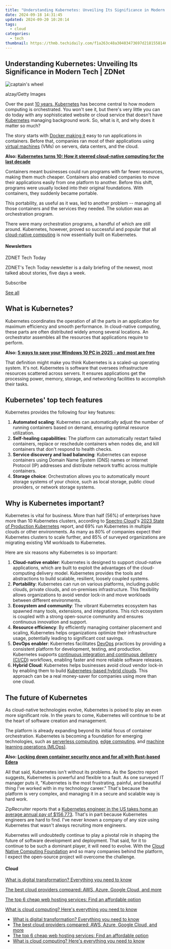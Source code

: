 ```yaml
---
title: "Understanding Kubernetes: Unveiling Its Significance in Modern Tech | ZDNet"
date: 2024-09-18 14:31:45
updated: 2024-09-20 10:20:14
tags:
  - cloud
categories:
  - tech
thumbnail: https://thmb.techidaily.com/f1a263c48a30403473697d2181558146e92bb208f913d3a258e1502b44a08c19.jpg
---
```


## Understanding Kubernetes: Unveiling Its Significance in Modern Tech | ZDNet

![captain's wheel](https://www.zdnet.com/a/img/resize/da2f3d2e15f994eef6468a96bdc208033c4081a4/2024/06/23/d900b50c-7399-4739-841e-41e6fb09fcfc/gettyimages-1172492643.jpg?auto=webp&width=1280)

alzay/Getty Images

Over the past [10 years, Kubernetes](https://www.zdnet.com/article/kubernetes-turns-10-how-it-steered-cloud-native-computing-for-the-last-decade-and-whats-next/) has become central to how modern computing is orchestrated. You won't see it, but there's very little you can do today with any sophisticated website or cloud service that doesn't have [Kubernetes](https://kubernetes.io/) managing background work. So, what is it, and why does it matter so much?

The story starts with [Docker making it](https://www.zdnet.com/article/what-is-docker-and-why-is-it-so-darn-popular/) easy to run applications in containers. Before that, companies ran most of their applications using [virtual machines](https://www.zdnet.com/article/how-to-connect-to-a-virtualbox-virtual-machine-from-your-lan/) (VMs) on servers, data centers, and the cloud. 

**Also: [Kubernetes turns 10: How it steered cloud-native computing for the last decade](https://www.zdnet.com/article/kubernetes-turns-10-how-it-steered-cloud-native-computing-for-the-last-decade-and-whats-next/)**

Containers meant businesses could run programs with far fewer resources, making them much cheaper. Containers also enabled companies to move their applications easily from one platform to another. Before this shift, programs were usually locked into their original foundations. With containers, they suddenly became portable.

This portability, as useful as it was, led to another problem -- managing all those containers and the services they needed. The solution was an orchestration program.

There were many orchestration programs, a handful of which are still around. Kubernetes, however, proved so successful and popular that all [cloud-native computing](https://www.zdnet.com/article/what-is-cloud-computing-everything-you-need-to-know-about-the-cloud/) is now essentially built on Kubernetes.

#### Newsletters

ZDNET Tech Today

ZDNET's Tech Today newsletter is a daily briefing of the newest, most talked about stories, five days a week.

 Subscribe

[See all](https://www.zdnet.com/newsletters/)

## What is Kubernetes? 

Kubernetes coordinates the operation of all the parts in an application for maximum efficiency and smooth performance. In cloud-native computing, these parts are often distributed widely among several locations. An orchestrator assembles all the resources that applications require to perform.

**Also: [5 ways to save your Windows 10 PC in 2025 - and most are free](https://www.zdnet.com/article/5-ways-to-save-your-windows-10-pc-in-2025-and-most-are-free/)**

That definition might make you think Kubernetes is a scaled-up operating system. It's not. Kubernetes is software that oversees infrastructure resources scattered across servers. It ensures applications get the processing power, memory, storage, and networking facilities to accomplish their tasks.

## Kubernetes' top tech features

Kubernetes provides the following four key features:

1. **Automated scaling**: Kubernetes can automatically adjust the number of running containers based on demand, ensuring optimal resource utilization.
2. **Self-healing capabilities**: The platform can automatically restart failed containers, replace or reschedule containers when nodes die, and kill containers that don't respond to health checks.
3. **Service discovery and load balancing**: Kubernetes can expose containers using Domain Name System (DNS) names or Internet Protocol (IP) addresses and distribute network traffic across multiple containers.
4. **Storage choice**: Orchestration allows you to automatically mount storage systems of your choice, such as local storage, public cloud providers, or network storage systems.

## Why is Kubernetes important?

Kubernetes is vital for business. More than half (56%) of enterprises have more than 10 Kubernetes clusters, according to [Spectro Cloud](https://www.spectrocloud.com/?utm%5Fcontent=inline+mention)'s [2023 State of Production Kubernetes](https://info.spectrocloud.com/report-kubernetes-2023) report, and 69% run Kubernetes in multiple clouds or other environments. As many as 80% of companies expect their Kubernetes clusters to scale further, and 85% of surveyed organizations are migrating existing VM workloads to Kubernetes.

Here are six reasons why Kubernetes is so important:

1. **Cloud-native enabler**: Kubernetes is designed to support cloud-native applications, which are built to exploit the advantages of the cloud-computing delivery model. Kubernetes provides the tools and abstractions to build scalable, resilient, loosely coupled systems.
2. **Portability**: Kubernetes can run on various platforms, including public clouds, private clouds, and on-premises infrastructure. This flexibility allows organizations to avoid vendor lock-in and move workloads between different environments.
3. **Ecosystem and community**: The vibrant Kubernetes ecosystem has spawned many tools, extensions, and integrations. This rich ecosystem is coupled with a strong open-source community and ensures continuous innovation and support.
4. **Resource efficiency**: By efficiently managing container placement and scaling, Kubernetes helps organizations optimize their infrastructure usage, potentially leading to significant cost savings.
5. **DevOps enabler**: Kubernetes facilitates [DevOps](https://www.zdnet.com/article/what-is-devops-an-executive-guide-to-agile-development-and-it-operations/) practices by providing a consistent platform for development, testing, and production. Kubernetes supports [continuous integration and continuous delivery (CI/CD](https://practical-tech.com/2018/07/10/continuous-integration-and-delivery-tool-basics/)) workflows, enabling faster and more reliable software releases.
6. **Hybrid Cloud**: Kubernetes helps businesses avoid cloud vendor lock-in by enabling them to build [Kubernetes-based hybrid clouds](https://www.zdnet.com/article/what-is-the-kubernetes-hybrid-cloud-and-why-it-matters/). This approach can be a real money-saver for companies using more than one cloud.

## The future of Kubernetes

As cloud-native technologies evolve, Kubernetes is poised to play an even more significant role. In the years to come, Kubernetes will continue to be at the heart of software creation and management.

The platform is already expanding beyond its initial focus of container orchestration. Kubernetes is becoming a foundation for emerging technologies, such as [serverless computing](https://www.zdnet.com/article/what-serverless-computing-really-means-and-everything-else-you-need-to-know/), [edge computing](https://www.zdnet.com/article/where-the-edge-is-in-edge-computing-why-it-matters-and-how-we-use-it/), and [machine learning operations (MLOps)](https://www.zdnet.com/article/the-state-of-ai-in-2021-machine-learning-in-production-mlops-and-data-centric-ai/).

**Also: [Locking down container security once and for all with Rust-based Edera](https://www.zdnet.com/article/locking-down-container-security-once-and-for-all-with-rust-based-edera/)**

All that said, Kubernetes isn't without its problems. As the Spectro report suggests, Kubernetes is powerful and flexible to a fault. As one surveyed IT manager puts it, "Kubernetes is the most frustrating, painful, and beautiful thing I've worked with in my technology career." That's because the platform is very complex, and managing it in a secure and scalable way is hard work. 

ZipRecruiter reports that a [Kubernetes engineer in the US takes home an average annual pay of $156,773](https://www.ziprecruiter.com/Salaries/Kubernetes-Engineer-Salary). That's in part because Kubernetes engineers are hard to find. I've never known a company of any size using Kubernetes that wasn't always recruiting more engineers.

Kubernetes will undoubtedly continue to play a pivotal role in shaping the future of software development and deployment. That said, for it to continue to be such a dominant player, it will need to evolve. With the [Cloud Native Computing Foundation](https://www.cncf.io/) and so many companies behind the platform, I expect the open-source project will overcome the challenge.

#### Cloud

[​What is digital transformation? Everything you need to know](https://www.zdnet.com/article/what-is-digital-transformation-everything-you-need-to-know-about-how-technology-is-reshaping/ "​What is digital transformation? Everything you need to know")

[The best cloud providers compared: AWS, Azure, Google Cloud, and more](https://www.zdnet.com/article/the-top-cloud-providers-of-2021-aws-microsoft-azure-google-cloud-hybrid-saas/ "The best cloud providers compared: AWS, Azure, Google Cloud, and more")

[The top 6 cheap web hosting services: Find an affordable option](https://www.zdnet.com/article/best-cheap-web-hosting/ "The top 6 cheap web hosting services: Find an affordable option")

[What is cloud computing? Here's everything you need to know](https://www.zdnet.com/article/what-is-cloud-computing-everything-you-need-to-know-about-the-cloud/ "What is cloud computing? Here's everything you need to know")

* [​What is digital transformation? Everything you need to know](https://www.zdnet.com/article/what-is-digital-transformation-everything-you-need-to-know-about-how-technology-is-reshaping/ "​What is digital transformation? Everything you need to know")
* [The best cloud providers compared: AWS, Azure, Google Cloud, and more](https://www.zdnet.com/article/the-top-cloud-providers-of-2021-aws-microsoft-azure-google-cloud-hybrid-saas/ "The best cloud providers compared: AWS, Azure, Google Cloud, and more")
* [The top 6 cheap web hosting services: Find an affordable option](https://www.zdnet.com/article/best-cheap-web-hosting/ "The top 6 cheap web hosting services: Find an affordable option")
* [What is cloud computing? Here's everything you need to know](https://www.zdnet.com/article/what-is-cloud-computing-everything-you-need-to-know-about-the-cloud/ "What is cloud computing? Here's everything you need to know")

<ins class="adsbygoogle"
     style="display:block"
     data-ad-format="autorelaxed"
     data-ad-client="ca-pub-7571918770474297"
     data-ad-slot="1223367746"></ins>



<ins class="adsbygoogle"
     style="display:block"
     data-ad-client="ca-pub-7571918770474297"
     data-ad-slot="8358498916"
     data-ad-format="auto"
     data-full-width-responsive="true"></ins>

